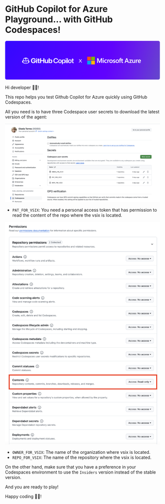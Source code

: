 # GitHub Copilot for Azure Playground... with GitHub Codespaces!

<img src="docs/images/revised-rec.png" alt="Github Copilot for Azure" />

Hi developer 👋🏻!

This repo helps you test Github Copilot for Azure quickly using GitHub Codespaces.

All you need is to have three Codespace user secrets to download the latest version of the agent:

<img src="docs/images/Codespace user secrets.png" alt="Codespace user secrets to download the vsix">

- `PAT_FOR_VSIX`: You need a personal access token that has permission to read the content of the repo where the vsix is located.

<img src="docs/images/Permissions for the PAT.png" alt="Permissions for the PAT">

- `OWNER_FOR_VSIX`: The name of the organization where vsix is located.
- `REPO_FOR_VSIX`: The name of the repository where the vsix is located.

On the other hand, make sure that you have a preference in your Codespaces environment to use the `Insiders` version instead of the stable version.

And you are ready to play!

Happy coding 🤖💙!